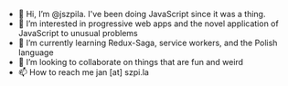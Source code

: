 - 👋 Hi, I’m @jszpila. I've been doing JavaScript since it was a thing.
- 👀 I’m interested in progressive web apps and the novel application of JavaScript to unusual problems
- 🌱 I’m currently learning Redux-Saga, service workers, and the Polish language
- 💞️ I’m looking to collaborate on things that are fun and weird
- 📫 How to reach me jan [at] szpi.la

<!---
jszpila/jszpila is a ✨ special ✨ repository because its `README.md` (this file) appears on your GitHub profile.
You can click the Preview link to take a look at your changes.
--->
